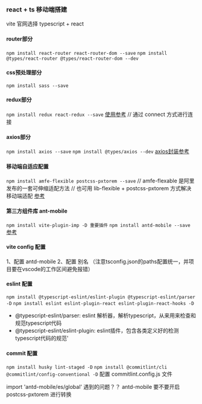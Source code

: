 ### react + ts  移动端搭建
vite 官网选择 typescript + react
#### router部分
`npm install react-router react-router-dom --save`
`npm install @types/react-router @types/react-router-dom --dev`
#### css预处理部分
`npm install sass --save`
#### redux部分
`npm install redux react-redux --save`
[使用参考](https://juejin.cn/post/6844903792543006733)
// 通过 connect 方式进行连接
#### axios部分
`npm install axios --save`
`npm install @types/axios --dev`
[axios封装参考](https://juejin.cn/post/7154991998989959181)
#### 移动端自适应配置
`npm install amfe-flexible postcss-pxtorem --save`
// amfe-flexable 是阿里发布的一套可伸缩适配方法
// 也可用 lib-flexible + postcss-pxtorem 方式解决移动端适配
[参考](https://juejin.cn/post/7186236863714164793)
#### 第三方组件库 ant-mobile
`npm install vite-plugin-imp -D 重要插件`
`npm install antd-mobile --save`
[参考](https://blog.csdn.net/weixin_48213294/article/details/126294090)
#### vite config 配置
1、配置 antd-mobile
2、配置 别名 （注意tsconfig.json的paths配置统一，并项目要在vscode的工作区间避免报错）
#### eslint 配置
`npm install @typescript-eslint/eslint-plugin @typescript-eslint/parser -D`
`npm install eslint eslint-plugin-react eslint-plugin-react-hooks -D`
- @typescript-eslint/parser: eslint 解析器，解析typescript，从来用来检查和规范typescript代码
- @typescript-eslint/eslint-plugin: eslint插件，包含各类定义好的检测typescript代码的规范'
#### commit 配置
`npm install husky lint-staged -D`
`npm install @commitlint/cli @commitlint/config-conventional -D`
配置 commitlint.config.js 文件


import 'antd-mobile/es/global'
遇到的问题？？
antd-mobile 要不要开启postcss-pxtorem 进行转换